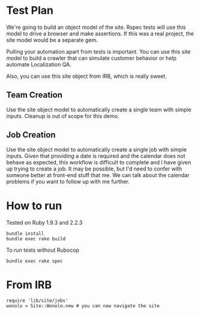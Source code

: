 # Test Plan

We're going to build an object model of the site. Rspec tests will use this model to drive a browser and make assertions.
If this was a real project, the site model would be a separate gem.
 
Pulling your automation apart from tests is important. You can use this site model to build a crawler that can
simulate customer behavior or help automate Localization QA.

Also, you can use this site object from IRB, which is really sweet.

## Team Creation
Use the site object model to automatically create a single team with simple inputs. Cleanup is out of scope for this demo.

## Job Creation
Use the site object model to automatically create a single job with simple inputs. Given that providing a date is required and 
the calendar does not behave as expected, this workflow is difficult to complete and I have given up trying to create a job. 
It may be possible, but I'd need to confer with someone better at front-end stuff that me.
We can talk about the calendar problems if you want to follow up with me further.

# How to run

Tested on Ruby 1.9.3 and 2.2.3

```
bundle install
bundle exec rake build
```

To run tests without Rubocop

```
bundle exec rake spec
```

# From IRB
```
require 'lib/site/jobs'
wonolo = Site::Wonolo.new # you can now navigate the site 
```

  
